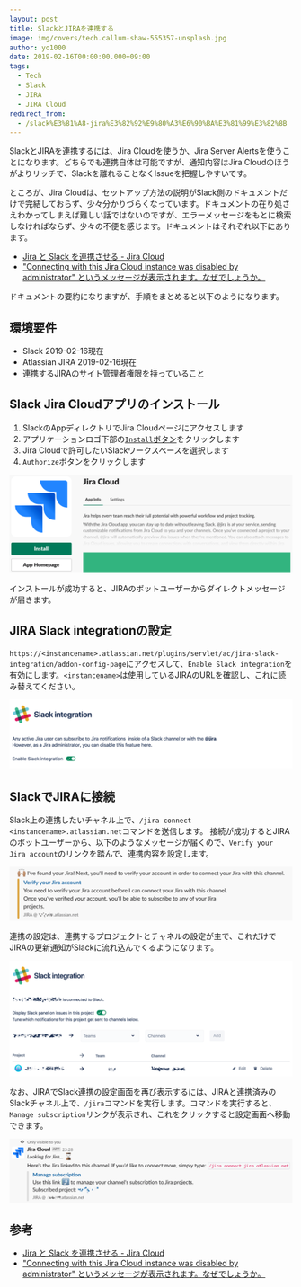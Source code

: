 ```yaml
---
layout: post
title: SlackとJIRAを連携する
image: img/covers/tech.callum-shaw-555357-unsplash.jpg
author: yo1000
date: 2019-02-16T00:00:00.000+09:00
tags:
  - Tech
  - Slack
  - JIRA
  - JIRA Cloud
redirect_from:
  - /slack%E3%81%A8-jira%E3%82%92%E9%80%A3%E6%90%BA%E3%81%99%E3%82%8B
---
```


SlackとJIRAを連携するには、Jira Cloudを使うか、Jira Server Alertsを使うことになります。どちらでも連携自体は可能ですが、通知内容はJira Cloudのほうがよりリッチで、Slackを離れることなくIssueを把握しやすいです。

ところが、Jira Cloudは、セットアップ方法の説明がSlack側のドキュメントだけで完結しておらず、少々分かりづらくなっています。ドキュメントの在り処さえわかってしまえば難しい話ではないのですが、エラーメッセージをもとに検索しなければならず、少々の不便を感じます。ドキュメントはそれぞれ以下にあります。

- [Jira と Slack を連携させる - Jira Cloud](https://get.slack.help/hc/ja/articles/218475657-Jira-%E3%81%A8-Slack-%E3%82%92%E9%80%A3%E6%90%BA%E3%81%95%E3%81%9B%E3%82%8B#jira-cloud-1)
- ["Connecting with this Jira Cloud instance was disabled by administrator" というメッセージが表示されます。なぜでしょうか。](https://ja.confluence.atlassian.com/jirasoftwarecloud/jira-cloud-for-slack-950819054.html#JiraCloudforSlack-WhyamIseeingthemessage%22ConnectingwiththisJiraCloudinstancewasdisabledbyadministrator%22?)

ドキュメントの要約になりますが、手順をまとめると以下のようになります。


## 環境要件
- Slack 2019-02-16現在
- Atlassian JIRA 2019-02-16現在
- 連携するJIRAのサイト管理者権限を持っていること


## Slack Jira Cloudアプリのインストール
1. SlackのAppディレクトリでJira Cloudページにアクセスします
2. アプリケーションロゴ下部の[`Install`ボタン](https://atlassian-slack-integration.services.atlassian.com/api/slack/login)をクリックします
3. Jira Cloudで許可したいSlackワークスペースを選択します
4. `Authorize`ボタンをクリックします

![Slack Jira Cloud install](img/posts/2019-02-16/slack-jira1.png)

インストールが成功すると、JIRAのボットユーザーからダイレクトメッセージが届きます。


## JIRA Slack integrationの設定
`https://<instancename>.atlassian.net/plugins/servlet/ac/jira-slack-integration/addon-config-page`にアクセスして、`Enable Slack integration`を有効にします。`<instancename>`は使用しているJIRAのURLを確認し、これに読み替えてください。

![JIRA Slack integration](img/posts/2019-02-16/slack-jira2.png)


## SlackでJIRAに接続
Slack上の連携したいチャネル上で、`/jira connect <instancename>.atlassian.net`コマンドを送信します。
接続が成功するとJIRAのボットユーザーから、以下のようなメッセージが届くので、`Verify your Jira account`のリンクを踏んで、連携内容を設定します。

![Slack connect jira](img/posts/2019-02-16/slack-jira3.png)

連携の設定は、連携するプロジェクトとチャネルの設定が主で、これだけでJIRAの更新通知がSlackに流れ込んでくるようになります。

![JIRA Slack integration settings](img/posts/2019-02-16/slack-jira4.png)

なお、JIRAでSlack連携の設定画面を再び表示するには、JIRAと連携済みのSlackチャネル上で、`/jira`コマンドを実行します。コマンドを実行すると、`Manage subscription`リンクが表示され、これをクリックすると設定画面へ移動できます。

![JIRA Slack integration settings link](img/posts/2019-02-16/slack-jira5.png)

## 参考
- [Jira と Slack を連携させる - Jira Cloud](https://get.slack.help/hc/ja/articles/218475657-Jira-%E3%81%A8-Slack-%E3%82%92%E9%80%A3%E6%90%BA%E3%81%95%E3%81%9B%E3%82%8B#jira-cloud-1)
- ["Connecting with this Jira Cloud instance was disabled by administrator" というメッセージが表示されます。なぜでしょうか。](https://ja.confluence.atlassian.com/jirasoftwarecloud/jira-cloud-for-slack-950819054.html#JiraCloudforSlack-WhyamIseeingthemessage%22ConnectingwiththisJiraCloudinstancewasdisabledbyadministrator%22?)
